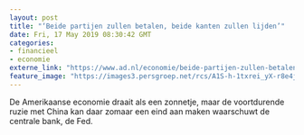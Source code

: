 ```yaml
---
layout: post
title: "‘Beide partijen zullen betalen, beide kanten zullen lijden’"
date: Fri, 17 May 2019 08:30:42 GMT
categories: 
- financieel 
- economie 
externe_link: "https://www.ad.nl/economie/beide-partijen-zullen-betalen-beide-kanten-zullen-lijden~ad239ee3/"
feature_image: "https://images3.persgroep.net/rcs/A1S-h-1txrei_yX-r8e4jFWXyMk/diocontent/148324061/_fitwidth/400/?appId=21791a8992982cd8da851550a453bd7f&quality=0.7"
---
```


De Amerikaanse economie draait als een zonnetje, maar de voortdurende ruzie met China kan daar zomaar een eind aan maken waarschuwt de centrale bank, de Fed.
